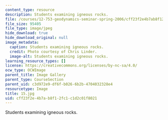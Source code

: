 ```yaml
---
content_type: resource
description: Students examining igneous rocks.
file: /courses/12-753-geodynamics-seminar-spring-2006/cff23f2e4b7ab8f12fc1c1d2c01f8021_15.jpg
file_size: 95405
file_type: image/jpeg
hide_download: true
hide_download_original: null
image_metadata:
  caption: Students examining igneous rocks.
  credit: Photo courtesy of Chris Linder.
  image-alt: Students examining igneous rocks.
learning_resource_types: []
license: https://creativecommons.org/licenses/by-nc-sa/4.0/
ocw_type: OCWImage
parent_title: Image Gallery
parent_type: CourseSection
parent_uid: c3d972e9-df6f-b026-6b2b-4704032328e4
resourcetype: Image
title: 15.jpg
uid: cff23f2e-4b7a-b8f1-2fc1-c1d2c01f8021
---
```

Students examining igneous rocks.